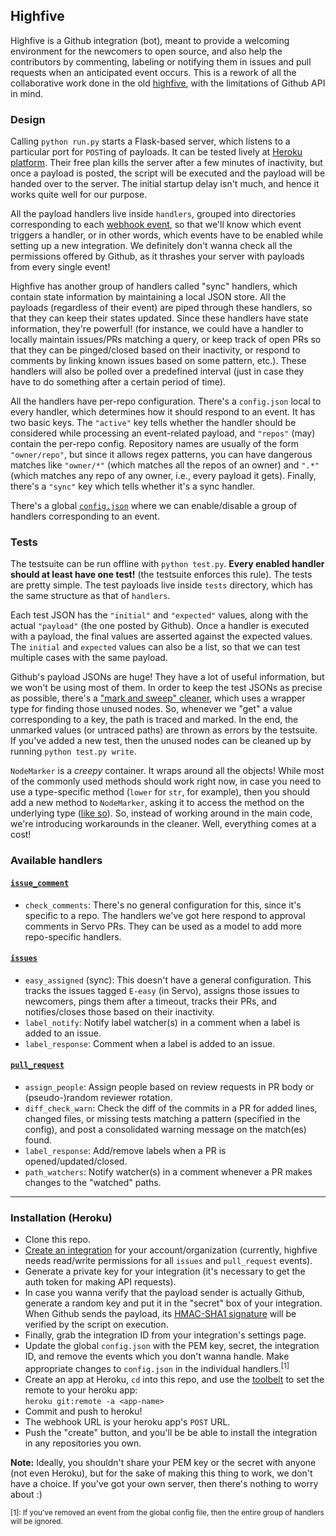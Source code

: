 ## Highfive

Highfive is a Github integration (bot), meant to provide a welcoming environment for the newcomers to open source, and also help the contributors by commenting, labeling or notifying them in issues and pull requests when an anticipated event occurs. This is a rework of all the collaborative work done in the old [highfive](https://github.com/servo/highfive), with the limitations of Github API in mind.

### Design

Calling `python run.py` starts a Flask-based server, which listens to a particular port for `POST`ing of payloads. It can be tested lively at [Heroku platform](http://heroku.com/). Their free plan kills the server after a few minutes of inactivity, but once a payload is posted, the script will be executed and the payload will be handed over to the server. The initial startup delay isn't much, and hence it works quite well for our purpose.

All the payload handlers live inside `handlers`, grouped into directories corresponding to each [webhook event](https://developer.github.com/webhooks/#events), so that we'll know which event triggers a handler, or in other words, which events have to be enabled while setting up a new integration. We definitely don't wanna check all the permissions offered by Github, as it thrashes your server with payloads from every single event!

Highfive has another group of handlers called "sync" handlers, which contain state information by maintaining a local JSON store. All the payloads (regardless of their event) are piped through these handlers, so that they can keep their states updated. Since these handlers have state information, they're powerful! (for instance, we could have a handler to locally maintain issues/PRs matching a query, or keep track of open PRs so that they can be pinged/closed based on their inactivity, or respond to comments by linking known issues based on some pattern, etc.). These handlers will also be polled over a predefined interval (just in case they have to do something after a certain period of time).

All the handlers have per-repo configuration. There's a `config.json` local to every handler, which determines how it should respond to an event. It has two basic keys. The `"active"` key tells whether the handler should be considered while processing an event-related payload, and `"repos"` (may) contain the per-repo config. Repository names are usually of the form `"owner/repo"`, but since it allows regex patterns, you can have dangerous matches like `"owner/*"` (which matches all the repos of an owner) and `".*"` (which matches any repo of any owner, i.e., every payload it gets). Finally, there's a `"sync"` key which tells whether it's a sync handler.

There's a global [`config.json`](https://github.com/servo-highfive/highfive/blob/master/config.json) where we can enable/disable a group of handlers corresponding to an event.

### Tests

The testsuite can be run offline with `python test.py`. **Every enabled handler should at least have one test!** (the testsuite enforces this rule). The tests are pretty simple. The test payloads live inside `tests` directory, which has the same structure as that of `handlers`.

Each test JSON has the `"initial"` and `"expected"` values, along with the actual `"payload"` (the one posted by Github). Once a handler is executed with a payload, the final values are asserted against the expected values. The `initial` and `expected` values can also be a list, so that we can test multiple cases with the same payload.

Github's payload JSONs are huge! They have a lot of useful information, but we won't be using most of them. In order to keep the test JSONs as precise as possible, there's a ["mark and sweep" cleaner](https://github.com/servo-highfive/highfive/blob/master/helpers/json_cleanup.py), which uses a wrapper type for finding those unused nodes. So, whenever we "get" a value corresponding to a key, the path is traced and marked. In the end, the unmarked values (or untraced paths) are thrown as errors by the testsuite. If you've added a new test, then the unused nodes can be cleaned up by running `python test.py write`.

`NodeMarker` is a *creepy* container. It wraps around all the objects! While most of the commonly used methods should work right now, in case you need to use a type-specific method (`lower` for `str`, for example), then you should add a new method to `NodeMarker`, asking it to access the method on the underlying type ([like so](https://github.com/servo-highfive/highfive/blob/8691a1ce0dce6045194f2a5510c0f63d2da72804/helpers/json_cleanup.py#L50-L51)). So, instead of working around in the main code, we're introducing workarounds in the cleaner. Well, everything comes at a cost!

### Available handlers

#### [`issue_comment`](https://developer.github.com/v3/activity/events/types/#issuecommentevent)
 - `check_comments`: There's no general configuration for this, since it's specific to a repo. The handlers we've got here respond to approval comments in Servo PRs. They can be used as a model to add more repo-specific handlers.

#### [`issues`](https://developer.github.com/v3/activity/events/types/#issuesevent)
 - `easy_assigned` (sync): This doesn't have a general configuration. This tracks the issues tagged `E-easy` (in Servo), assigns those issues to newcomers, pings them after a timeout, tracks their PRs, and notifies/closes those based on their inactivity.
 - `label_notify`: Notify label watcher(s) in a comment when a label is added to an issue.
 - `label_response`: Comment when a label is added to an issue.

#### [`pull_request`](https://developer.github.com/v3/activity/events/types/#pullrequestevent)
 - `assign_people`: Assign people based on review requests in PR body or (pseudo-)random reviewer rotation.
 - `diff_check_warn`: Check the diff of the commits in a PR for added lines, changed files, or missing tests matching a pattern (specified in the config), and post a consolidated warning message on the match(es) found.
 - `label_response`: Add/remove labels when a PR is opened/updated/closed.
 - `path_watchers`: Notify watcher(s) in a comment whenever a PR makes changes to the "watched" paths.

---

### Installation (Heroku)

- Clone this repo.
- [Create an integration](https://github.com/settings/integrations/new) for your account/organization (currently, highfive needs read/write permissions for all `issues` and `pull_request` events).
- Generate a private key for your integration (it's necessary to get the auth token for making API requests).
- In case you wanna verify that the payload sender is actually Github, generate a random key and put it in the "secret" box of your integration. When Github sends the payload, its [HMAC-SHA1 signature](https://developer.github.com/webhooks/securing/) will be verified by the script on execution.
- Finally, grab the integration ID from your integration's settings page.
- Update the global `config.json` with the PEM key, secret, the integration ID, and remove the events which you don't wanna handle. Make appropriate changes to `config.json` in the individual handlers.<sup>[1]</sup>
- Create an app at Heroku, `cd` into this repo, and use the [toolbelt](https://devcenter.heroku.com/articles/heroku-command-line) to set the remote to your heroku app: <br /> `heroku git:remote -a <app-name>`
- Commit and push to heroku!
- The webhook URL is your heroku app's `POST` URL.
- Push the "create" button, and you'll be be able to install the integration in any repositories you own.

**Note:** Ideally, you shouldn't share your PEM key or the secret with anyone (not even Heroku), but for the sake of making this thing to work, we don't have a choice. If you've got your own server, then there's nothing to worry about :)

<sup>
[1]: If you've removed an event from the global config file, then the entire group of handlers will be ignored. <br />
</sup>
